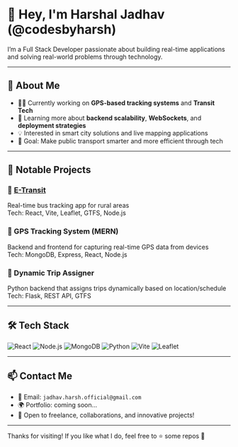 # 👋 Hey, I'm Harshal Jadhav (@codesbyharsh)

I’m a Full Stack Developer passionate about building real-time applications and solving real-world problems through technology.

---

## 🚀 About Me

- 👨‍💻 Currently working on **GPS-based tracking systems** and **Transit Tech**
- 🧠 Learning more about **backend scalability**, **WebSockets**, and **deployment strategies**
- 💡 Interested in smart city solutions and live mapping applications
- 🎯 Goal: Make public transport smarter and more efficient through tech

---

## 💼 Notable Projects

### 🔹 [E-Transit](https://github.com/codesbyharsh/etransit)
Real-time bus tracking app for rural areas  
Tech: React, Vite, Leaflet, GTFS, Node.js

### 🔹 GPS Tracking System (MERN)
Backend and frontend for capturing real-time GPS data from devices  
Tech: MongoDB, Express, React, Node.js

### 🔹 Dynamic Trip Assigner
Python backend that assigns trips dynamically based on location/schedule  
Tech: Flask, REST API, GTFS

---

## 🛠️ Tech Stack

![React](https://img.shields.io/badge/React-20232A?style=flat&logo=react&logoColor=61DAFB)
![Node.js](https://img.shields.io/badge/Node.js-339933?style=flat&logo=node.js&logoColor=white)
![MongoDB](https://img.shields.io/badge/MongoDB-4EA94B?style=flat&logo=mongodb&logoColor=white)
![Python](https://img.shields.io/badge/Python-3776AB?style=flat&logo=python&logoColor=white)
![Vite](https://img.shields.io/badge/Vite-646CFF?style=flat&logo=vite&logoColor=white)
![Leaflet](https://img.shields.io/badge/Leaflet-199900?style=flat&logo=leaflet&logoColor=white)

---

## 📫 Contact Me

- 📧 Email: `jadhav.harsh.official@gmail.com`
- 🌍 Portfolio: coming soon...
- 💬 Open to freelance, collaborations, and innovative projects!

---

Thanks for visiting! If you like what I do, feel free to ⭐ some repos 🙌
